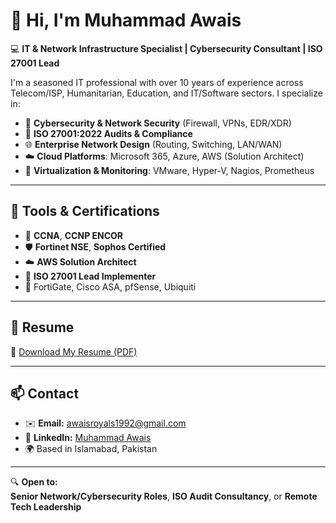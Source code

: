 # 👋 Hi, I'm Muhammad Awais

💻 **IT & Network Infrastructure Specialist | Cybersecurity Consultant | ISO 27001 Lead**

I'm a seasoned IT professional with over 10 years of experience across Telecom/ISP, Humanitarian, Education, and IT/Software sectors. I specialize in:

- 🔐 **Cybersecurity & Network Security** (Firewall, VPNs, EDR/XDR)
- 📜 **ISO 27001:2022 Audits & Compliance**
- 🌐 **Enterprise Network Design** (Routing, Switching, LAN/WAN)
- ☁️ **Cloud Platforms**: Microsoft 365, Azure, AWS (Solution Architect)
- 🔧 **Virtualization & Monitoring**: VMware, Hyper-V, Nagios, Prometheus

---

## 🔧 Tools & Certifications

- 🧠 **CCNA**, **CCNP ENCOR**
- 🛡️ **Fortinet NSE**, **Sophos Certified**
- ☁️ **AWS Solution Architect**
- 📜 **ISO 27001 Lead Implementer**
- 📡 FortiGate, Cisco ASA, pfSense, Ubiquiti

---

## 🧾 Resume

📄 [Download My Resume (PDF)](https://github.com/awais89954/resume/blob/main/Awais-Network%20&%20Security-Resume.pdf)

---

## 📫 Contact

- ✉️ **Email:** awaisroyals1992@gmail.com  
- 💼 **LinkedIn:** [Muhammad Awais](https://www.linkedin.com/in/muhammad-awais-296b9669/)  
- 🌍 Based in Islamabad, Pakistan

---

🔍 **Open to:**  
**Senior Network/Cybersecurity Roles**, **ISO Audit Consultancy**, or **Remote Tech Leadership**
